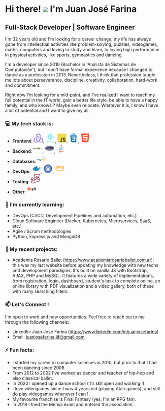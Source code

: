 # Hi there! <img src="https://media.giphy.com/media/hvRJCLFzcasrR4ia7z/giphy.gif" width="40"> I'm Juan José Farina

## Full-Stack Developer | Software Engineer

I'm 32 years old and I'm looking for a career change; my life has always gone from intellectual activities like problem-solving, puzzles, videogames, maths, computers and loving to study and learn, to loving high performance in physical activities, like sports, gymnastics and dancing.

I'm a developer since 2010 (Bachelor in 'Analista de Sistemas de Computación'), but I don't have formal experience because I changed to dance as a profession in 2013. Nevertheless, I think that profession taught me lots about perseverance, discipline, creativity, collaboration, hard-work and commitment.

Right now I'm looking for a mid-point, and I've realized I want to reach my full potential in the IT world, gain a better life style, be able to have a happy family, and who knows ? Maybe even relocate. Whatever it is, I know I have a lot of potential and I want to give my all.

### 💻 My tech stack is:

- **Frontend**: <img src="https://github.com/devicons/devicon/blob/master/icons/redux/redux-original.svg" title="Redux" alt="Redux " width="30" height="30"/>, <img src="https://github.com/devicons/devicon/blob/master/icons/react/react-original-wordmark.svg" title="React" alt="React" width="30" height="30"/>, <img src="https://github.com/devicons/devicon/blob/master/icons/javascript/javascript-original.svg" title="JavaScript" alt="JavaScript" width="30" height="30"/>, <img src="https://github.com/devicons/devicon/blob/master/icons/css3/css3-plain-wordmark.svg"  title="CSS3" alt="CSS" width="30" height="30"/>, <img src="https://github.com/devicons/devicon/blob/master/icons/html5/html5-original.svg" title="HTML5" alt="HTML" width="30" height="30"/>
- **Backend**: <img src="https://github.com/devicons/devicon/blob/master/icons/nodejs/nodejs-original-wordmark.svg" title="NodeJS" alt="NodeJS" width="30" height="30"/>, <img src="https://github.com/devicons/devicon/blob/master/icons/php/php-original.svg" alt="Php" title="Php" width="30" height="30"/>, <img src="https://github.com/devicons/devicon/blob/master/icons/java/java-original-wordmark.svg" title="Java" alt="Java" width="30" height="30"/>
- **Databases**: <img src="https://github.com/devicons/devicon/blob/master/icons/mysql/mysql-original-wordmark.svg" title="MySQL"  alt="MySQL" width="30" height="30"/>
- **DevOps**: <img src="https://github.com/devicons/devicon/blob/master/icons/docker/docker-original.svg" title="Docker" alt="Docker " width="30" height="30"/>, <img src="https://github.com/devicons/devicon/blob/master/icons/kubernetes/kubernetes-plain.svg" title="Kubernetes" alt="Kubernetes" width="30" height="30"/>, <img src="https://github.com/devicons/devicon/blob/master/icons/amazonwebservices/amazonwebservices-plain-wordmark.svg" title="AWS" alt="AWS" width="30" height="30"/>
- **Testing**: <img src="https://github.com/devicons/devicon/blob/master/icons/jest/jest-plain.svg" title="Jest" alt="Jest" width="30" height="30"/>
- **Other**: <img src="https://github.com/devicons/devicon/blob/master/icons/git/git-original-wordmark.svg" title="Git" alt="Git" width="30" height="30"/>

### 🌱 I'm currently learning:

- DevOps (CI/CD, Development Pipelines and automation, etc.)
- Cloud Software Engineer (Docker, Kubernetes, Microservices, SaaS, etc.)
- Agile / Scrum methodologies
- Python, Express.js and MongoDB

### 🚀 My recent projects:

- Academia Rosario Ballet (https://www.academiarosarioballet.com.ar): this was my last website before updating my knowledge with new techs and development paradigms. It's built on vanilla JS with Bootstrap, AJAX, PHP and MySQL. It features a wide variety of implementations, from registration, login, dashboard, student's task to complete online, an online library with PDF visualization and a video gallery, both of these with many searching filters.

### 📫 Let's Connect !

I'm open to work and new opportunities. Feel free to reach out to me through the following channels:

- LinkedIn: Juan José Farina (https://www.linkedin.com/in/juanjosefarina)
- Email: juanjosefarina.jjf@gmail.com

### ⚡ Fun facts:

- I started my career in computer sciences in 2010, but prior to that I had been dancing since 2008.
- From 2012 to 2022 I've worked as dancer and teacher of hip-hop and also classical ballet.
- In 2020 I opened up a dance school (it's still open and working !).
- I love videogames since I was 4 years old (playing Atari games), and still do play videogames whenever I can !
- My favourite franchise is Final Fantasy (yes, I'm an RPG fan).
- In 2019 I tried the Mensa exam and entered the association.
